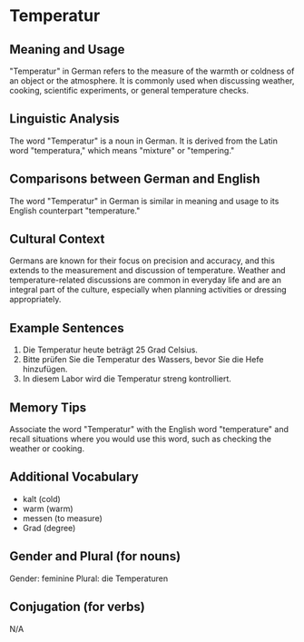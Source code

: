 # Temperatur
## Meaning and Usage
"Temperatur" in German refers to the measure of the warmth or coldness of an object or the atmosphere. It is commonly used when discussing weather, cooking, scientific experiments, or general temperature checks.

## Linguistic Analysis
The word "Temperatur" is a noun in German. It is derived from the Latin word "temperatura," which means "mixture" or "tempering."

## Comparisons between German and English
The word "Temperatur" in German is similar in meaning and usage to its English counterpart "temperature."

## Cultural Context
Germans are known for their focus on precision and accuracy, and this extends to the measurement and discussion of temperature. Weather and temperature-related discussions are common in everyday life and are an integral part of the culture, especially when planning activities or dressing appropriately.

## Example Sentences
1. Die Temperatur heute beträgt 25 Grad Celsius.
2. Bitte prüfen Sie die Temperatur des Wassers, bevor Sie die Hefe hinzufügen.
3. In diesem Labor wird die Temperatur streng kontrolliert.

## Memory Tips
Associate the word "Temperatur" with the English word "temperature" and recall situations where you would use this word, such as checking the weather or cooking.

## Additional Vocabulary
- kalt (cold)
- warm (warm)
- messen (to measure)
- Grad (degree)

## Gender and Plural (for nouns)
Gender: feminine
Plural: die Temperaturen

## Conjugation (for verbs)
N/A